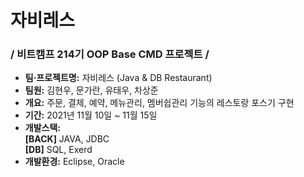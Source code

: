 # 자비레스

### / 비트캠프 214기 OOP Base CMD 프로젝트 /
- **팀·프로젝트명:** 자비레스 (Java & DB Restaurant)
- **팀원:** 김현우, 문가란, 유태우, 차상준
- **개요:** 주문, 결제, 예약, 메뉴관리, 멤버쉽관리 기능의 레스토랑 포스기 구현
- **기간:** 2021년 11월 10일 ~ 11월 15일
- **개발스택:**<br />**\[BACK\]** JAVA, JDBC<br />**\[DB\]** SQL, Exerd
- **개발환경:** Eclipse, Oracle